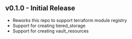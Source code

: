 ## v0.1.0 - Initial Release

* Reworks this repo to support terraform module registry
* Support for creating tiered_storage
* Support for creating vault_resources
